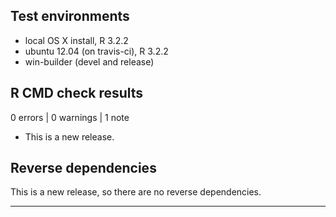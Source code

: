 ## Test environments
* local OS X install, R 3.2.2
* ubuntu 12.04 (on travis-ci), R 3.2.2
* win-builder (devel and release)

## R CMD check results

0 errors | 0 warnings | 1 note

* This is a new release.

## Reverse dependencies

This is a new release, so there are no reverse dependencies.

---